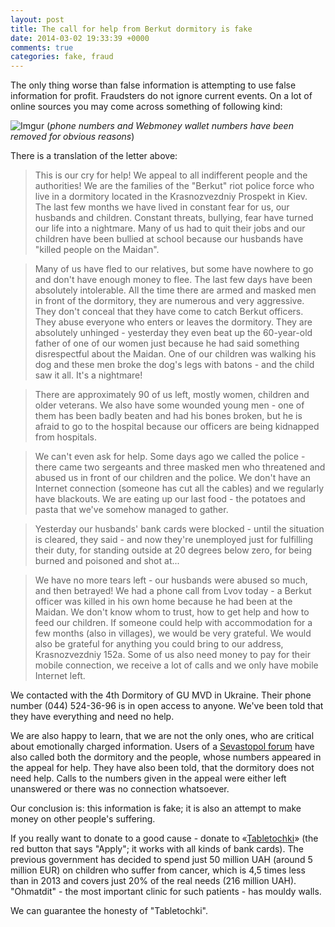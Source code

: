 ```yaml
---
layout: post
title: The call for help from Berkut dormitory is fake
date: 2014-03-02 19:33:39 +0000
comments: true
categories: fake, fraud
---
```


The only thing worse than false information is attempting to use false information for profit. Fraudsters do not ignore current events. On a lot of online sources you may come across something of following kind:  

![Imgur](http://i.imgur.com/o5hXQoD.png) 
(_phone numbers and Webmoney wallet numbers have been removed for obvious reasons_)  

There is a translation of the letter above:

> This is our cry for help! We appeal to all indifferent people and the authorities! We are the families of the "Berkut" riot police force who live in a dormitory located in the Krasnozvezdniy Prospekt in Kiev. The last few months we have lived in constant fear for us, our husbands and children. Constant threats, bullying, fear have turned our life into a nightmare. Many of us had to quit their jobs and our children have been bullied at school because our husbands have "killed people on the Maidan".

> Many of us have fled to our relatives, but some have nowhere to go and don't have enough money to flee. The last few days have been absolutely intolerable. All the time there are armed and masked men in front of the dormitory, they are numerous and very aggressive. They don't conceal that they have come to catch Berkut officers. They abuse everyone who enters or leaves the dormitory. They are absolutely unhinged - yesterday they even beat up the 60-year-old father of one of our women just because he had said something disrespectful about the Maidan. One of our children was walking his dog and these men broke the dog's legs with batons - and the child saw it all. It's a nightmare!

> There are approximately 90 of us left, mostly women, children and older veterans. We also have some wounded young men - one of them has been badly beaten and had his bones broken, but he is afraid to go to the hospital because our officers are being kidnapped from hospitals.

> We can't even ask for help. Some days ago we called the police - there came two sergeants and three masked men who threatened and abused us in front of our children and the police. We don't have an Internet connection (someone has cut all the cables) and we regularly have blackouts. We are eating up our last food - the potatoes and pasta that we've somehow managed to gather.

> Yesterday our husbands' bank cards were blocked - until the situation is cleared, they said - and now they're unemployed just for fulfilling their duty, for standing outside at 20 degrees below zero, for being burned and poisoned and shot at...

> We have no more tears left - our husbands were abused so much, and then betrayed! We had a phone call from Lvov today - a Berkut officer was killed in his own home because he had been at the Maidan. We don't know whom to trust, how to get help and how to feed our children. If someone could help with accommodation for a few months (also in villages), we would be very grateful. We would also be grateful for anything you could bring to our address, Krasnozvezdniy 152a. Some of us also need money to pay for their mobile connection, we receive a lot of calls and we only have mobile Internet left.

We contacted with the 4th Dormitory of GU MVD in Ukraine. Their phone number (044) 524-36-96 is in open access to anyone. We've been told that they have everything and need no help.

We are also happy to learn, that we are not the only ones, who are critical about emotionally charged information. Users of a [Sevastopol forum](http://forum.sevastopol.info/viewtopic.php?f=11&t=752766&start=375&fb_source=message) have also called both the dormitory and the people, whose numbers appeared in the appeal for help. They have also been told, that the dormitory does not need help. Calls to the numbers given in the appeal were either left unanswered or there was no connection whatsoever.

Our conclusion is: this information is fake; it is also an attempt to make money on other people's suffering.

If you really want to donate to a good cause - donate to «[Tabletochki](http://tabletochki.org/welcome)» (the red button that says "Apply"; it works with all kinds of bank cards). The previous government has decided to spend just 50 million UAH (around 5 million EUR) on children who suffer from cancer, which is 4,5 times less than in 2013 and covers just 20% of the real needs (216 million UAH). "Ohmatdit" - the most important clinic for such patients - has mouldy walls.

We can guarantee the honesty of "Tabletochki".

